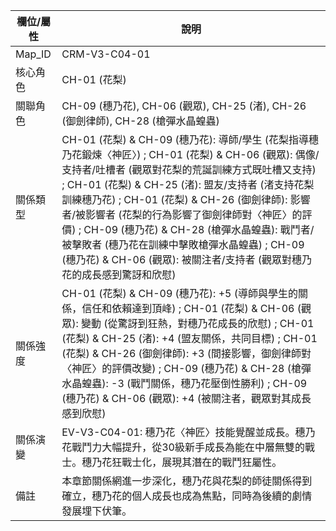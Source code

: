 | 欄位/屬性 | 說明 |
|---|---|
| Map_ID | CRM-V3-C04-01 |
| 核心角色 | CH-01 (花梨) |
| 關聯角色 | CH-09 (穗乃花), CH-06 (觀眾), CH-25 (渚), CH-26 (御劍律師), CH-28 (槍彈水晶蝗蟲) |
| 關係類型 | CH-01 (花梨) & CH-09 (穗乃花): 導師/學生 (花梨指導穗乃花鍛煉〈神匠〉) ; CH-01 (花梨) & CH-06 (觀眾): 偶像/支持者/吐槽者 (觀眾對花梨的荒誕訓練方式既吐槽又支持) ; CH-01 (花梨) & CH-25 (渚): 盟友/支持者 (渚支持花梨訓練穗乃花) ; CH-01 (花梨) & CH-26 (御劍律師): 影響者/被影響者 (花梨的行為影響了御劍律師對〈神匠〉的評價) ; CH-09 (穗乃花) & CH-28 (槍彈水晶蝗蟲): 戰鬥者/被擊敗者 (穗乃花在訓練中擊敗槍彈水晶蝗蟲) ; CH-09 (穗乃花) & CH-06 (觀眾): 被關注者/支持者 (觀眾對穗乃花的成長感到驚訝和欣慰) |
| 關係強度 | CH-01 (花梨) & CH-09 (穗乃花): +5 (導師與學生的關係，信任和依賴達到頂峰) ; CH-01 (花梨) & CH-06 (觀眾): 變動 (從驚訝到狂熱，對穗乃花成長的欣慰) ; CH-01 (花梨) & CH-25 (渚): +4 (盟友關係，共同目標) ; CH-01 (花梨) & CH-26 (御劍律師): +3 (間接影響，御劍律師對〈神匠〉的評價改變) ; CH-09 (穗乃花) & CH-28 (槍彈水晶蝗蟲): -3 (戰鬥關係，穗乃花壓倒性勝利) ; CH-09 (穗乃花) & CH-06 (觀眾): +4 (被關注者，觀眾對其成長感到欣慰) |
| 關係演變 | EV-V3-C04-01: 穗乃花〈神匠〉技能覺醒並成長。穗乃花戰鬥力大幅提升，從30級新手成長為能在中層無雙的戰士。穗乃花狂戰士化，展現其潛在的戰鬥狂屬性。 |
| 備註 | 本章節關係網進一步深化，穗乃花與花梨的師徒關係得到確立，穗乃花的個人成長也成為焦點，同時為後續的劇情發展埋下伏筆。 |
